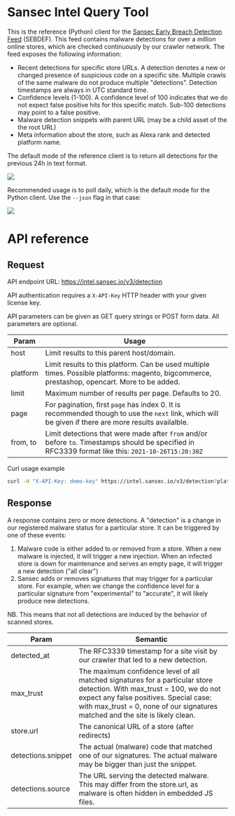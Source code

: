 # Sansec Intel Query Tool

This is the reference (Python) client for the [Sansec Early Breach Detection Feed](https://sansec.io/kb/other/magecart-feed) (SEBDEF). This feed contains malware detections for over a million online stores, which are checked continuously by our crawler network. The feed exposes the following information:

- Recent detections for specific store URLs. A detection denotes a new or changed presence of suspicious code on a specific site. Multiple crawls of the same malware do not produce multiple "detections". Detection timestamps are always in UTC standard time.
- Confidence levels (1-100). A confidence level of 100 indicates that we do not expect false positive hits for this specific match. Sub-100 detections may point to a false positive.
- Malware detection snippets with parent URL (may be a child asset of the the root URL)
- Meta information about the store, such as Alexa rank and detected platform name.

The default mode of the reference client is to return all detections for the previous 24h in text format.

![](https://buq.eu/screenshots/RGnypk3rxGlF44WYPglZHwyo.png)

Recommended usage is to poll daily, which is the default mode for the Python client. Use the `--json` flag in that case:

![](https://buq.eu/screenshots/2XbbSCumJGnyTcBZv15Awi9t.png)

# API reference

## Request

API endpoint URL: https://intel.sansec.io/v3/detection

API authentication requires a `X-API-Key` HTTP header with your given license key.

API parameters can be given as GET query strings or POST form data. All parameters are optional.

| Param    | Usage                                                                                                                                                |
| -------- | ---------------------------------------------------------------------------------------------------------------------------------------------------- |
| host     | Limit results to this parent host/domain.                                                                                                            |
| platform | Limit results to this platform. Can be used multiple times. Possible platforms: magento, bigcommerce, prestashop, opencart. More to be added.        |
| limit    | Maximum number of results per page. Defaults to 20.                                                                                                  |
| page     | For pagination, first `page` has index 0. It is recommended though to use the `next` link, which will be given if there are more results availalble. |
| from, to | Limit detections that were made after `from` and/or before `to`. Timestamps should be specified in RFC3339 format like this: `2021-10-26T15:20:30Z`  |

Curl usage example

```sh
curl -H "X-API-Key: demo-key" https://intel.sansec.io/v3/detection?platform=opencart
```

## Response

A response contains zero or more detections. A "detection" is a change in our registered malware status for a particular store. It can be triggered by one of these events:

1. Malware code is either added to or removed from a store. When a new malware is injected, it will trigger a new injection. When an infected store is down for maintenance and serves an empty page, it will trigger a new detection ("all clear")
2. Sansec adds or removes signatures that may trigger for a particular store. For example, when we change the confidence level for a particular signature from "experimental" to "accurate", it will likely produce new detections.

NB. This means that not all detections are induced by the behavior of scanned stores.

| Param              | Semantic                                                                                                                                                                                                                                            |
| ------------------ | --------------------------------------------------------------------------------------------------------------------------------------------------------------------------------------------------------------------------------------------------- |
| detected_at        | The RFC3339 timestamp for a site visit by our crawler that led to a new detection.                                                                                                                                                                  |
| max_trust          | The maximum confidence level of all matched signatures for a particular store detection. With max_trust = 100, we do not expect any false positives. Special case: with max_trust = 0, none of our signatures matched and the site is likely clean. |
| store.url          | The canonical URL of a store (after redirects)                                                                                                                                                                                                      |
| detections.snippet | The actual (malware) code that matched one of our signatures. The actual malware may be bigger than just the snippet.                                                                                                                               |
| detections.source  | The URL serving the detected malware. This may differ from the store.url, as malware is often hidden in embedded JS files.                                                                                                                          |
